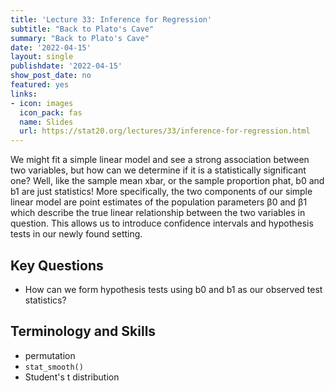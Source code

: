 ```yaml
---
title: 'Lecture 33: Inference for Regression'
subtitle: "Back to Plato's Cave"
summary: "Back to Plato's Cave"
date: '2022-04-15'
layout: single
publishdate: '2022-04-15'
show_post_date: no
featured: yes
links:
- icon: images
  icon_pack: fas
  name: Slides
  url: https://stat20.org/lectures/33/inference-for-regression.html
---
```


We might fit a simple linear model and see a strong association between two variables, but how can we determine if it is a statistically significant one? Well, like the sample mean xbar, or the sample proportion phat, b0 and b1 are just statistics! More specifically, the two components of our simple linear model are point estimates of the population parameters β0 and β1 which describe the true linear relationship between the two variables in question. This allows us to introduce confidence intervals and hypothesis tests in our newly found setting.

## Key Questions

- How can we form hypothesis tests using b0 and b1 as our observed test statistics?

## Terminology and Skills

- permutation
- `stat_smooth()`
- Student's t distribution
